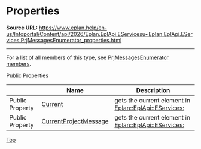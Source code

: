 # Properties

**Source URL:** https://www.eplan.help/en-us/Infoportal/Content/api/2026/Eplan.EplApi.EServicesu~Eplan.EplApi.EServices.PrjMessagesEnumerator_properties.html

---

For a list of all members of this type, see [PrjMessagesEnumerator members](Eplan.EplApi.EServicesu~Eplan.EplApi.EServices.PrjMessagesEnumerator_members.html).

Public Properties

|  | Name | Description |
| --- | --- | --- |
| Public Property | [Current](Eplan.EplApi.EServicesu~Eplan.EplApi.EServices.PrjMessagesEnumerator~Current.html) | gets the current element in [Eplan::EplApi::EServices:](Eplan.EplApi.EServicesu~Eplan.EplApi.EServices.PrjMessagesCollection.html) |
| Public Property | [CurrentProjectMessage](Eplan.EplApi.EServicesu~Eplan.EplApi.EServices.PrjMessagesEnumerator~CurrentProjectMessage.html) | gets the current element in [Eplan::EplApi::EServices:](Eplan.EplApi.EServicesu~Eplan.EplApi.EServices.PrjMessagesCollection.html) |

[Top](#top)
